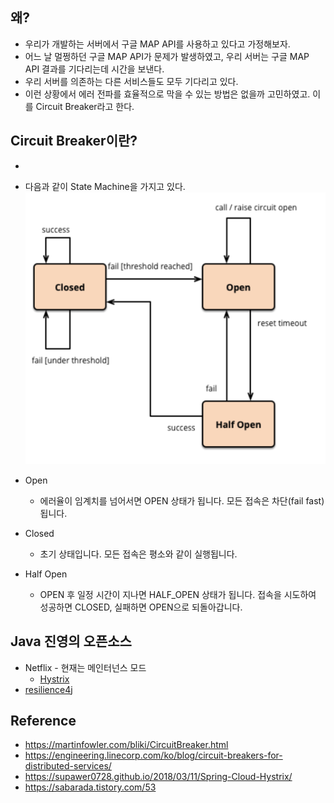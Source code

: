 ## 왜?
- 우리가 개발하는 서버에서 구글 MAP API를 사용하고 있다고 가정해보자.
- 어느 날 멀쩡하던 구글 MAP API가 문제가 발생하였고, 우리 서버는 구글 MAP API 결과를 기다리는데 시간을 보낸다.
- 우리 서버를 의존하는 다른 서비스들도 모두 기다리고 있다.
- 이런 상황에서 에러 전파를 효율적으로 막을 수 있는 방법은 없을까 고민하였고. 이를 Circuit Breaker라고 한다.


## Circuit Breaker이란?
-

- 다음과 같이 State Machine을 가지고 있다.
![](/assets/posts/img/2021-12-02-20-35-46.png)

- Open
	- 에러율이 임계치를 넘어서면 OPEN 상태가 됩니다. 모든 접속은 차단(fail fast)됩니다.
- Closed
	- 초기 상태입니다. 모든 접속은 평소와 같이 실행됩니다.
- Half Open
	- OPEN 후 일정 시간이 지나면 HALF_OPEN 상태가 됩니다. 접속을 시도하여 성공하면 CLOSED, 실패하면 OPEN으로 되돌아갑니다.


## Java 진영의 오픈소스
- Netflix - 현재는 메인터넌스 모드
	- [Hystrix](https://github.com/Netflix/Hystrix)
- [resilience4j](https://github.com/resilience4j/resilience4j)

## Reference
- <https://martinfowler.com/bliki/CircuitBreaker.html>
- <https://engineering.linecorp.com/ko/blog/circuit-breakers-for-distributed-services/>
- <https://supawer0728.github.io/2018/03/11/Spring-Cloud-Hystrix/>
- <https://sabarada.tistory.com/53>